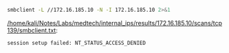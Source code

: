 ```bash
smbclient -L //172.16.185.10 -N -I 172.16.185.10 2>&1
```

[/home/kali/Notes/Labs/medtech/internal_ips/results/172.16.185.10/scans/tcp139/smbclient.txt](file:///home/kali/Notes/Labs/medtech/internal_ips/results/172.16.185.10/scans/tcp139/smbclient.txt):

```
session setup failed: NT_STATUS_ACCESS_DENIED


```
